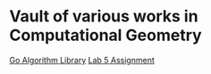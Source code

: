 # Vault of various works in Computational Geometry

[Go Algorithm Library](go_algorithm_lib)
[Lab 5 Assignment](lab5_assignmnet)
